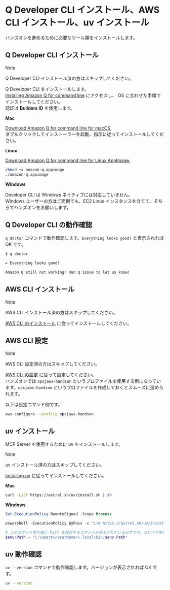 # Q Developer CLI インストール、AWS CLI インストール、uv インストール

ハンズオンを進めるために必要なツール類をインストールします。  

## Q Developer CLI インストール

> [!NOTE]
> Q Developer CLI インストール済の方はスキップしてください。  

Q Developer CLI をインストールします。  
[Installing Amazon Q for command line](https://docs.aws.amazon.com/amazonq/latest/qdeveloper-ug/command-line-installing.html) にアクセスし、 OS に合わせた手順でインストールしてください。  
認証は **Builders ID** を使用します。  

**Mac**

[Download Amazon Q for command line for macOS.](https://desktop-release.q.us-east-1.amazonaws.com/latest/Amazon%20Q.dmg)  
ダブルクリックしてインストーラーを起動、指示に従ってインストールしてください。  

**Linux**

[Download Amazon Q for command line for Linux AppImage.](https://desktop-release.q.us-east-1.amazonaws.com/latest/amazon-q.appimage)  

```bash
chmod +x amazon-q.appimage
./amazon-q.appimage
```

**Windows**

Developer CLI は Windows ネイティブには対応していません。  
Windows ユーザーの方はご面倒でも、EC2 Linux インスタンスを立てて、そちらでハンズオンをお願いします。  

## Q Developer CLI の動作確認

`q doctor` コマンドで動作確認します。`Everything looks good!` と表示されれば OK です。  

```bash
$ q doctor

✔ Everything looks good!

Amazon Q still not working? Run q issue to let us know!
```

## AWS CLI インストール

> [!NOTE]
> AWS CLI インストール済の方はスキップしてください。  

[AWS CLI のインストール](https://docs.aws.amazon.com/ja_jp/cli/latest/userguide/getting-started-install.html) に従ってインストールしてください。

## AWS CLI 設定

> [!NOTE]
> AWS CLI 設定済の方はスキップしてください。  

[AWS CLI の設定](https://docs.aws.amazon.com/ja_jp/cli/latest/userguide/getting-started-quickstart.html) に従って設定してください。  
ハンズオンでは `opsjaws-handson` というプロファイルを使用する例になっています。`opsjaws-handson` というプロファイルを作成しておくとスムーズに進められます。  

以下は設定コマンド例です。  

```bash
aws configure --profile opsjaws-handson
```

## uv インストール

MCP Server を使用するために uv をインストールします。  

> [!NOTE]
> uv インストール済の方はスキップしてください。  

[Installing uv](https://docs.astral.sh/uv/getting-started/installation/) に従ってインストールしてください。  

**Mac**

```bash
curl -LsSf https://astral.sh/uv/install.sh | sh
```

**Windows**

```powershell
Set-ExecutionPolicy RemoteSigned -Scope Process

powershell -ExecutionPolicy ByPass -c "irm https://astral.sh/uv/install.ps1 | iex"

# 上のコマンド実行後に Path を設定するコマンドが表示されているはずです。コピペで実行してください。
$env:Path = "C:\Users\<UserName>\.local\bin;$env:Path"
```

## uv 動作確認

`uv --version` コマンドで動作確認します。バージョンが表示されれば OK です。  

```bash
uv --version
```
